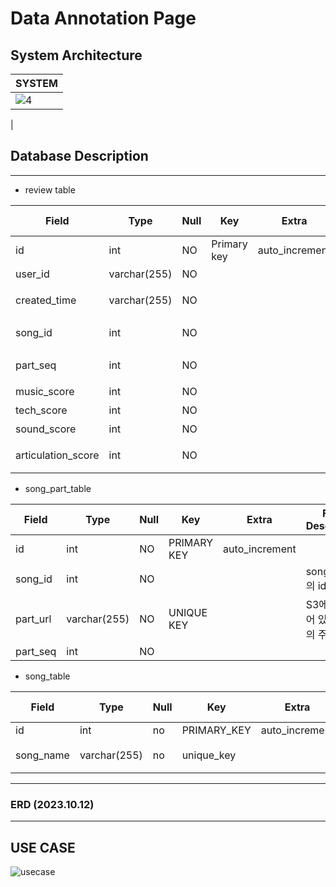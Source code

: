 # Data Annotation Page


## System Architecture

|SYSTEM|
|---|
|![4](https://github.com/dalabdgw/Data_Acquisition_Application/assets/135303032/0d12769c-6940-406a-b208-a74d7e9c31c7)
|

## Database Description
<hr>

- review table

| Field              | Type         | Null | Key         | Extra          | Field Description |
|--------------------|--------------|------|-------------|----------------|-------------------|
| id                 | int          | NO   | Primary key | auto_increment |                   |
| user_id            | varchar(255) | NO   |             |                | 유저 아이디            |
| created_time       | varchar(255) | NO   |             |                | 만들어진 날, 시각        |
| song_id            | int          | NO   |             |                | 노래 테이블 id         |
| part_seq           | int          | NO   |             |                | 몇번 째 파트인지?        |
| music_score        | int          | NO   |             |                | 음악 점수             |
| tech_score         | int          | NO   |             |                | 기술 점수             |
| sound_score        | int          | NO   |             |                | 소리 점수             |
| articulation_score | int          | NO   |             |                | 아티큘레이션 점수         |

- song_part_table
 
| Field    | Type         | Null | Key         | Extra          | Field Description  |
|----------|--------------|------|-------------|----------------|--------------------|
| id       | int          | NO   | PRIMARY KEY | auto_increment |                    |
| song_id  | int          | NO   |             |                | song_table의 id     |
| part_url | varchar(255) | NO   | UNIQUE KEY  |                | S3에 저장되어 있는 파일의 주소 |
| part_seq | int          | NO   |             |                |                    |

- song_table

| Field     | Type         | Null | Key         | Extra          | Field Description |
|-----------|--------------|------|-------------|----------------|-------------------|
| id        | int          | no   | PRIMARY_KEY | auto_increment |                   |
| song_name | varchar(255) | no   | unique_key  |                | 노래 이름 저장          |

<hr>

### ERD  (2023.10.12)

    
<hr>

## USE CASE
![usecase](https://github.com/dalabdgw/Data_Acquisition_Application/assets/135303032/8b0f7fde-f617-465d-979f-3ef06a32fa06)


